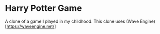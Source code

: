 # Harry Potter Game
A clone of a game I played in my childhood. This clone uses (Wave Engine)[https://waveengine.net/]
